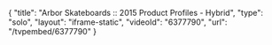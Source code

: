 {
    "title": "Arbor Skateboards :: 2015 Product Profiles - Hybrid",
    "type": "solo",
    "layout": "iframe-static",
    "videoId": "6377790",
    "url": "\/tvpembed\/6377790"
}